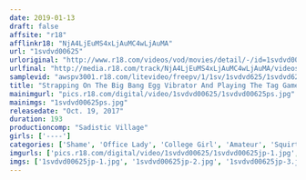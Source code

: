```yaml
---
date: 2019-01-13
draft: false
affsite: "r18"
afflinkr18: "NjA4LjEuMS4xLjAuMC4wLjAuMA"
url: "1svdvd00625"
urloriginal: "http://www.r18.com/videos/vod/movies/detail/-/id=1svdvd00625"
urlfinal: "http://media.r18.com/track/NjA4LjEuMS4xLjAuMC4wLjAuMA/videos/vod/movies/detail/-/id=1svdvd00625"
samplevid: "awspv3001.r18.com/litevideo/freepv/1/1sv/1svdvd625/1svdvd625_dmb_w.mp4"
title: "Strapping On The Big Bang Egg Vibrator And Playing The Tag Game"
mainimgurl: "pics.r18.com/digital/video/1svdvd00625/1svdvd00625ps.jpg"
mainimgs: "1svdvd00625ps.jpg"
releasedate: "Oct. 19, 2017"
duration: 193
productioncomp: "Sadistic Village"
girls: ['----']
categories: ['Shame', 'Office Lady', 'College Girl', 'Amateur', 'Squirting', 'Egg Vibrator', 'Hi-Def']
imgurls: ['pics.r18.com/digital/video/1svdvd00625/1svdvd00625jp-1.jpg', 'pics.r18.com/digital/video/1svdvd00625/1svdvd00625jp-2.jpg', 'pics.r18.com/digital/video/1svdvd00625/1svdvd00625jp-3.jpg', 'pics.r18.com/digital/video/1svdvd00625/1svdvd00625jp-4.jpg', 'pics.r18.com/digital/video/1svdvd00625/1svdvd00625jp-5.jpg', 'pics.r18.com/digital/video/1svdvd00625/1svdvd00625jp-6.jpg', 'pics.r18.com/digital/video/1svdvd00625/1svdvd00625jp-7.jpg', 'pics.r18.com/digital/video/1svdvd00625/1svdvd00625jp-8.jpg', 'pics.r18.com/digital/video/1svdvd00625/1svdvd00625jp-9.jpg', 'pics.r18.com/digital/video/1svdvd00625/1svdvd00625jp-10.jpg', 'pics.r18.com/digital/video/1svdvd00625/1svdvd00625jp-11.jpg', 'pics.r18.com/digital/video/1svdvd00625/1svdvd00625jp-12.jpg', 'pics.r18.com/digital/video/1svdvd00625/1svdvd00625jp-13.jpg', 'pics.r18.com/digital/video/1svdvd00625/1svdvd00625jp-14.jpg', 'pics.r18.com/digital/video/1svdvd00625/1svdvd00625jp-15.jpg', 'pics.r18.com/digital/video/1svdvd00625/1svdvd00625jp-16.jpg', 'pics.r18.com/digital/video/1svdvd00625/1svdvd00625jp-17.jpg', 'pics.r18.com/digital/video/1svdvd00625/1svdvd00625jp-18.jpg', 'pics.r18.com/digital/video/1svdvd00625/1svdvd00625jp-19.jpg', 'pics.r18.com/digital/video/1svdvd00625/1svdvd00625jp-20.jpg']
imgs: ['1svdvd00625jp-1.jpg', '1svdvd00625jp-2.jpg', '1svdvd00625jp-3.jpg', '1svdvd00625jp-4.jpg', '1svdvd00625jp-5.jpg', '1svdvd00625jp-6.jpg', '1svdvd00625jp-7.jpg', '1svdvd00625jp-8.jpg', '1svdvd00625jp-9.jpg', '1svdvd00625jp-10.jpg', '1svdvd00625jp-11.jpg', '1svdvd00625jp-12.jpg', '1svdvd00625jp-13.jpg', '1svdvd00625jp-14.jpg', '1svdvd00625jp-15.jpg', '1svdvd00625jp-16.jpg', '1svdvd00625jp-17.jpg', '1svdvd00625jp-18.jpg', '1svdvd00625jp-19.jpg', '1svdvd00625jp-20.jpg']
---
```

